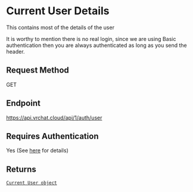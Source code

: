# Current User Details

This contains most of the details of the user

It is worthy to mention there is no real login, since we are using Basic authentication then you are always authenticated as long as you send the header.

## Request Method
GET

## Endpoint
https://api.vrchat.cloud/api/1/auth/user

## Requires Authentication
Yes (See [here](/GettingStarted/QuickStart?id=authorization) for details)

## Returns

[`Current User object`](/Objects/User.md#current-user-object)
